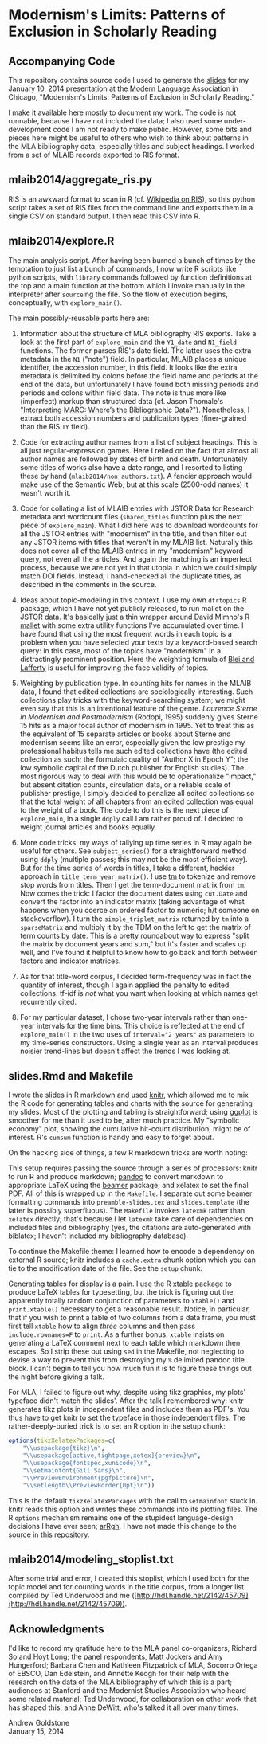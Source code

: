 # Modernism's Limits: Patterns of Exclusion in Scholarly Reading
## Accompanying Code

This repository contains source code I used to generate the [slides](http://andrewgoldstone.com/mla2014/slides.pdf) for my January 10, 2014 presentation at the [Modern Language Association](http://andrewgoldstone.com/mla2014) in Chicago, "Modernism's Limits: Patterns of Exclusion in Scholarly Reading."

I make it available here mostly to document my work. The code is not runnable, because I have not included the data; I also used some under-development code I am not ready to make public. However, some bits and pieces here might be useful to others who wish to think about patterns in the MLA bibliography data, especially titles and subject headings. I worked from a set of MLAIB records exported to RIS format.


## mlaib2014/aggregate_ris.py

RIS is an awkward format to scan in R (cf. [Wikipedia on RIS](http://en.wikipedia.org/wiki/RIS_%28file_format%29)), so this python script takes a set of RIS files from the command line and exports them in a single CSV on standard output. I then read this CSV into R.

## mlaib2014/explore.R

The main analysis script. After having been burned a bunch of times by the temptation to just list a bunch of commands, I now write R scripts like python scripts, with `library` commands followed by function definitions at the top and a main function at the bottom which I invoke manually in the interpreter after `source`ing the file. So the flow of execution begins, conceptually, with `explore_main()`.

The main possibly-reusable parts here are:

1. Information about the structure of MLA bibliography RIS exports. Take a look at the first part of `explore_main` and the `Y1_date` and `N1_field` functions. The former parses RIS's date field. The latter uses the extra metadata in the `N1` ("note") field. In particular, MLAIB places a unique identifier, the accession number, in this field. It looks like the extra metadata is delimited by colons before the field name and periods at the end of the data, but unfortunately I have found both missing periods and periods and colons within field data. The note is thus more like (imperfect) markup than structured data (cf. Jason Thomale's ["Interpreting MARC: Where’s the Bibliographic Data?"](http://journal.code4lib.org/articles/3832)). Nonetheless, I extract both accession numbers and publication types (finer-grained than the RIS `TY` field).

2. Code for extracting author names from a list of subject headings. This is all just regular-expression games. Here I relied on the fact that almost all author names are followed by dates of birth and death. Unfortunately some titles of works also have a date range, and I resorted to listing these by hand (`mlaib2014/non_authors.txt`). A fancier approach would make use of the Semantic Web, but at this scale (2500-odd names) it wasn't worth it.

3. Code for collating a list of MLAIB entries with JSTOR Data for Research metadata and wordcount files (`shared_titles` function plus the next piece of `explore_main`). What I did here was to download wordcounts for all the JSTOR entries with "modernism" in the title, and then filter out any JSTOR items with titles that weren't in my MLAIB list. Naturally this does not cover all of the MLAIB entries in my "modernism" keyword query, not even all the articles. And again the matching is an imperfect process, because we are not yet in that utopia in which we could simply match DOI fields. Instead, I hand-checked all the duplicate titles, as described in the comments in the source. 

4. Ideas about topic-modeling in this context. I use my own `dfrtopics` R package, which I have not yet publicly released, to run mallet on the JSTOR data. It's basically just a thin wrapper around David Mimno's R [mallet](http://cran.r-project.org/web/packages/mallet/index.html) with some extra utility functions I've accumulated over time. I have found that using the most frequent words in each topic is a problem when you have selected your texts by a keyword-based search query: in this case, most of the topics have "modernism" in a distractingly prominent position. Here the weighting formula of [Blei and Lafferty](http://www.cs.princeton.edu/~blei/papers/BleiLafferty2009.pdf) is useful for improving the face validity of topics.

5. Weighting by publication type. In counting hits for names in the MLAIB data, I found that edited collections are sociologically interesting. Such collections play tricks with the keyword-searching system; we might even say that this is an intentional feature of the genre. *Laurence Sterne in Modernism and Postmodernism* (Rodopi, 1995) suddenly gives Sterne 15 hits as a major focal author of modernism in 1995. Yet to treat this as the equivalent of 15 separate articles or books about Sterne and modernism seems like an error, especially given the low prestige my professional habitus tells me such edited collections have (the edited collection as such; the formulaic quality of "Author X in Epoch Y"; the low symbolic capital of the Dutch publisher for English studies). The most rigorous way to deal with this would be to operationalize "impact," but absent citation counts, circulation data, or a reliable scale of publisher prestige, I simply decided to penalize all edited collections so that the total weight of all chapters from an edited collection was equal to the weight of a book. The code to do this is the next piece of `explore_main`, in a single `ddply` call I am rather proud of. I decided to weight journal articles and books equally. 

6. More code tricks: my ways of tallying up time series in R may again be useful for others. See `subject_series()` for a straightforward method using `ddply` (multiple passes; this may not be the most efficient way). But for the time series of words in titles, I take a different, hackier approach in `title_term_year_matrix()`. I use [tm](http://cran.r-project.org/web/packages/tm/) to tokenize and remove stop words from titles. Then I get the term-document matrix from `tm`. Now comes the trick: I factor the document dates using `cut.Date` and convert the factor into an indicator matrix (taking advantage of what happens when you coerce an ordered factor to numeric; h/t someone on stackoverflow). I turn the `simple_triplet_matrix` returned by `tm` into a `sparseMatrix` and multiply it by the TDM on the left to get the matrix of term counts by date. This is a pretty roundabout way to express "split the matrix by document years and sum," but it's faster and scales up well, and I've found it helpful to know how to go back and forth between factors and indicator matrices.

7. As for that title-word corpus, I decided term-frequency was in fact the quantity of interest, though I again applied the penalty to edited collections. tf-idf is *not* what you want when looking at which names get recurrently cited.

8. For my particular dataset, I chose two-year intervals rather than one-year intervals for the time bins. This choice is reflected at the end of `explore_main()` in the two uses of `interval="2 years"` as parameters to my time-series constructors. Using a single year as an interval produces noisier trend-lines but doesn't affect the trends I was looking at.

## slides.Rmd and Makefile

I wrote the slides in R markdown and used [knitr](http://yihui.name/knitr/),  which allowed me to mix the R code for generating tables and charts with the source for generating my slides. Most of the plotting and tabling is straightforward; using [ggplot](http://ggplot2.org/) is smoother for me than it used to be, after much practice. My "symbolic economy" plot, showing the cumulative hit-count distribution, might be of interest. R's `cumsum` function is handy and easy to forget about.

On the hacking side of things, a few R markdown tricks are worth noting:

This setup requires passing the source through a series of processors: knitr to run R and produce markdown; [pandoc](http://johnmacfarlane.net/pandoc/) to convert markdown to appropriate LaTeX using the [beamer](https://bitbucket.org/rivanvx/beamer/wiki/Home) package; and xelatex to set the final PDF. All of this is wrapped up in the `Makefile`. I separate out some beamer formatting commands into `preamble-slides.tex` and `slides.template` (the latter is possibly superfluous). The `Makefile` invokes `latexmk` rather than `xelatex` directly; that's because I let `latexmk` take care of dependencies on included files and bibliography (yes, the citations are auto-generated with biblatex; I haven't included my bibliography database).

To continue the Makefile theme: I learned how to encode a dependency on external R source; knitr includes a `cache.extra` chunk option which you can tie to the modification date of the file. See the `setup` chunk.

Generating tables for display is a pain. I use the R [xtable](http://cran.r-project.org/web/packages/xtable/) package to produce LaTeX tables for typesetting, but the trick is figuring out the apparently totally random conjunction of parameters to `xtable()` and `print.xtable()` necessary to get a reasonable result. Notice, in particular, that if you wish to print a table of two columns from a data frame, you must first tell `xtable` how to align *three* columns and then pass `include.rownames=F` to `print`. As a further bonus, `xtable` insists on generating a LaTeX comment next to each table which markdown then escapes. So I strip these out using `sed` in the Makefile, not neglecting to devise a way to prevent this from destroying my `%` delimited pandoc title block. I can't begin to tell you how much fun it is to figure these things out the night before giving a talk.

For MLA, I failed to figure out why, despite using tikz graphics, my plots' typeface didn't match the slides'. After the talk I remembered why: knitr generates tikz plots in independent files and includes them as PDF's. You thus have to get knitr to set the typeface in those independent files. The rather-deeply-buried trick is to set an R option in the setup chunk:

```R
options(tikzXelatexPackages=c(
    "\\usepackage{tikz}\n",
    "\\usepackage[active,tightpage,xetex]{preview}\n",
    "\\usepackage{fontspec,xunicode}\n",
    "\\setmainfont{Gill Sans}\n",
    "\\PreviewEnvironment{pgfpicture}\n",
    "\\setlength\\PreviewBorder{0pt}\n"))
```

This is the default `tikzXelatexPackages` with the call to `setmainfont` stuck in. knitr reads this option and writes these commands into its plotting files. The R `options` mechanism remains one of the stupidest language-design decisions I have ever seen; [arRgh](https://github.com/tdsmith/aRrgh). I have not made this change to the source in this repository.

## mlaib2014/modeling_stoplist.txt

After some trial and error, I created this stoplist, which I used both for the topic model and for counting words in the title corpus, from a longer list compiled by Ted Underwood and me ([http://hdl.handle.net/2142/45709](http://hdl.handle.net/2142/45709)).

## Acknowledgments

I'd like to record my gratitude here to the MLA panel co-organizers, Richard So and Hoyt Long; the panel respondents, Matt Jockers and Amy Hungerford; Barbara Chen and Kathleen Fitzpatrick of MLA, Socorro Ortega of EBSCO, Dan Edelstein, and Annette Keogh for their help with the research on the data of the MLA bibliography of which this is a part; audiences at Stanford and the Modernist Studies Association who heard some related material; Ted Underwood, for collaboration on other work that has shaped this; and Anne DeWitt, who's talked it all over many times.

Andrew Goldstone  
January 15, 2014


